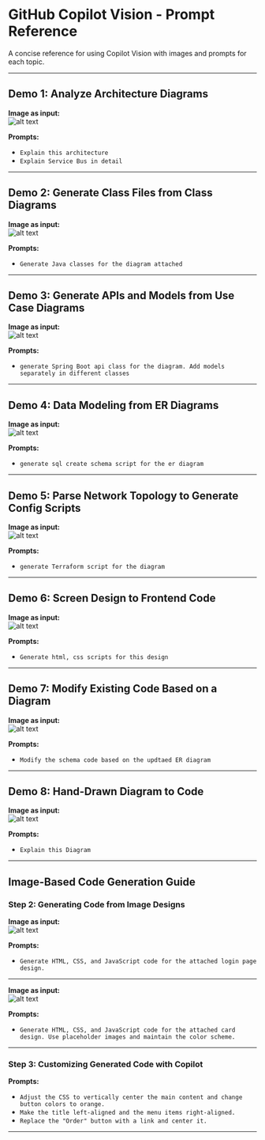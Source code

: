 # **GitHub Copilot Vision - Prompt Reference**

A concise reference for using Copilot Vision with images and prompts for each topic.

---

## **Demo 1: Analyze Architecture Diagrams**

**Image as input:**  
![alt text](input_images/01_architectureDiagram.png)

**Prompts:**
- `Explain this architecture`
- `Explain Service Bus in detail`

---

## **Demo 2: Generate Class Files from Class Diagrams**

**Image as input:**  
![alt text](input_images/02_umldiagram.jpg)

**Prompts:**
- `Generate Java classes for the diagram attached`

---

## **Demo 3: Generate APIs and Models from Use Case Diagrams**

**Image as input:**  
![alt text](input_images/03_uml-usecase-diagram.jpg)

**Prompts:**
- `generate Spring Boot api class for the diagram. Add models separately in different classes`

---

## **Demo 4: Data Modeling from ER Diagrams**

**Image as input:**  
![alt text](input_images/04_ER-Oder.png)

**Prompts:**
- `generate sql create schema script for the er diagram`

---

## **Demo 5: Parse Network Topology to Generate Config Scripts**

**Image as input:**  
![alt text](input_images/05_awswebappnetworkdiagram.png)

**Prompts:**
- `generate Terraform script for the diagram`

---

## **Demo 6: Screen Design to Frontend Code**

**Image as input:**  
![alt text](input_images/06_website.png)

**Prompts:**
- `Generate html, css scripts for this design`

---

## **Demo 7: Modify Existing Code Based on a Diagram**

**Image as input:**  
![alt text](input_images/07_ER-Order-edited.png)

**Prompts:**
- `Modify the schema code based on the updtaed ER diagram`

---

## **Demo 8: Hand-Drawn Diagram to Code**

**Image as input:**  
![alt text](input_images/08_architecture-drawing.jpg)

**Prompts:**
- `Explain this Diagram`

---

## **Image-Based Code Generation Guide**

### **Step 2: Generating Code from Image Designs**

**Image as input:**  
![alt text](input_images/09_login_page.png)

**Prompts:**
- `Generate HTML, CSS, and JavaScript code for the attached login page design.`

---

**Image as input:**  
![alt text](input_images/10_menu_order.png)

**Prompts:**
- `Generate HTML, CSS, and JavaScript code for the attached card design. Use placeholder images and maintain the color scheme.`

---

### **Step 3: Customizing Generated Code with Copilot**

**Prompts:**
- `Adjust the CSS to vertically center the main content and change button colors to orange.`
- `Make the title left-aligned and the menu items right-aligned.`
- `Replace the "Order" button with a link and center it.`

---